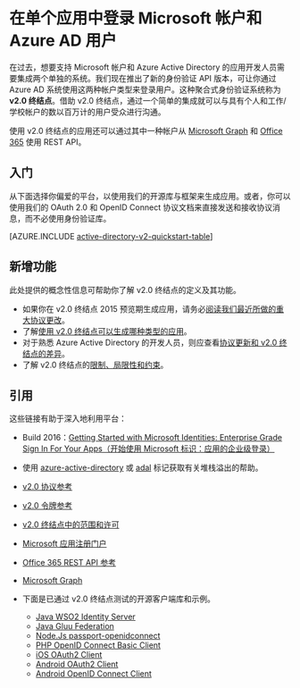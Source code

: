 <properties
	pageTitle="应用模型 v2.0 概述 | Azure"
	description="使用 Microsoft 帐户和 Azure Active Directory 登录的构建应用简介。"
	services="active-directory"
	documentationCenter=""
	authors="dstrockis"
	manager="mbaldwin"
	editor=""/>

<tags
	ms.service="active-directory"
	ms.date="04/26/2016"
	wacn.date="06/23/2016"/>

# 在单个应用中登录 Microsoft 帐户和 Azure AD 用户

在过去，想要支持 Microsoft 帐户和 Azure Active Directory 的应用开发人员需要集成两个单独的系统。我们现在推出了新的身份验证 API 版本，可让你通过 Azure AD 系统使用这两种帐户类型来登录用户。这种聚合式身份验证系统称为 **v2.0 终结点**。借助 v2.0 终结点，通过一个简单的集成就可以与具有个人和工作/学校帐户的数以百万计的用户受众进行沟通。

使用 v2.0 终结点的应用还可以通过其中一种帐户从 [Microsoft Graph](https://graph.microsoft.io) 和 [Office 365](https://msdn.microsoft.com/office/office365/howto/authenticate-Office-365-APIs-using-v2) 使用 REST API。

## <a name="getting-started"></a> 入门
从下面选择你偏爱的平台，以使用我们的开源库与框架来生成应用。或者，你可以使用我们的 OAuth 2.0 和 OpenID Connect 协议文档来直接发送和接收协议消息，而不必使用身份验证库。
<!-- TODO: Finalize this table  -->

[AZURE.INCLUDE [active-directory-v2-quickstart-table](../../includes/active-directory-v2-quickstart-table.md)]

## 新增功能
此处提供的概念性信息可帮助你了解 v2.0 终结点的定义及其功能。

- 如果你在 v2.0 终结点 2015 预览期生成应用，请务必[阅读我们最近所做的重大协议更改](/documentation/articles/active-directory-v2-preview-oidc-changes/)。
- 了解[使用 v2.0 终结点可以生成哪种类型的应用](/documentation/articles/active-directory-v2-flows/)。
- 对于熟悉 Azure Active Directory 的开发人员，则应查看[协议更新和 v2.0 终结点的差异](/documentation/articles/active-directory-v2-compare/)。
- 了解 v2.0 终结点的[限制、局限性和约束](/documentation/articles/active-directory-v2-limitations/)。

## 引用
这些链接有助于深入地利用平台：

- Build 2016：[Getting Started with Microsoft Identities: Enterprise Grade Sign In For Your Apps（开始使用 Microsoft 标识：应用的企业级登录）](https://azure.microsoft.com/documentation/videos/build-2016-getting-started-with-microsoft-identities-enterprise-grade-sign-in-for-your-apps/)
- 使用 [azure-active-directory](http://stackoverflow.com/questions/tagged/azure-active-directory) 或 [adal](http://stackoverflow.com/questions/tagged/adal) 标记获取有关堆栈溢出的帮助。
- [v2.0 协议参考](/documentation/articles/active-directory-v2-protocols/)
- [v2.0 令牌参考](/documentation/articles/active-directory-v2-tokens/)
- [v2.0 终结点中的范围和许可](/documentation/articles/active-directory-v2-scopes/)
- [Microsoft 应用注册门户](https://apps.dev.microsoft.com)
- [Office 365 REST API 参考](https://msdn.microsoft.com/office/office365/howto/authenticate-Office-365-APIs-using-v2)
- [Microsoft Graph](https://graph.microsoft.io)
- 下面是已通过 v2.0 终结点测试的开源客户端库和示例。

  - [Java WSO2 Identity Server](https://docs.wso2.com/display/IS500/Introducing+the+Identity+Server)
  - [Java Gluu Federation](https://github.com/GluuFederation/oxAuth)
  - [Node.Js passport-openidconnect](https://www.npmjs.com/package/passport-openidconnect)
  - [PHP OpenID Connect Basic Client](https://github.com/jumbojett/OpenID-Connect-PHP)
  - [iOS OAuth2 Client](https://github.com/nxtbgthng/OAuth2Client)
  - [Android OAuth2 Client](https://github.com/wuman/android-oauth-client)
  - [Android OpenID Connect Client](https://github.com/kalemontes/OIDCAndroidLib)

<!---HONumber=Mooncake_0613_2016-->